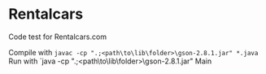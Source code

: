 # Rentalcars
Code test for Rentalcars.com

Compile with `javac -cp ".;<path\to\lib\folder>\gson-2.8.1.jar" *.java`
Run with `java -cp ".;<path\to\lib\folder>\gson-2.8.1.jar" Main
